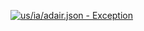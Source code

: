 [![us/ia/adair.json - Exception](https://img.shields.io/badge/us/ia/adair.json-Exception-red)](https://github.com/openaddresses/openaddresses/tree/master/sources/us/ia/adair.json)